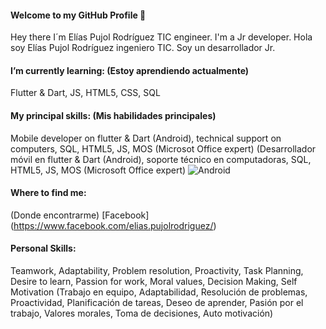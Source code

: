 #### Welcome to my GitHub Profile 👋

Hey there I´m Elías Pujol Rodríguez TIC engineer. I'm a Jr developer. 
Hola soy Elías Pujol Rodríguez ingeniero TIC. Soy un desarrollador Jr.

#### I’m currently learning: (Estoy aprendiendo actualmente)
Flutter & Dart, JS, HTML5, CSS, SQL

#### My principal skills: (Mis habilidades principales)
Mobile developer on flutter & Dart (Android), technical support on computers, SQL, HTML5, JS, MOS (Microsot Office expert) 
(Desarrollador móvil en flutter & Dart (Android), soporte técnico en computadoras, SQL, HTML5, JS, MOS (Microsoft Office expert)
![Android](https://img.shields.io/badge/Android-3DDC84?style=for-the-badge&logo=android&logoColor=white&labelColor=101010)</br>

#### Where to find me: 
(Donde encontrarme)
[Facebook] (https://www.facebook.com/elias.pujolrodriguez/)

#### Personal Skills:
Teamwork, Adaptability, Problem resolution, Proactivity, Task Planning, Desire to learn, Passion for work, Moral values, Decision Making, Self Motivation
(Trabajo en equipo, Adaptabilidad, Resolución de problemas, Proactividad, Planificación de tareas, Deseo de aprender, Pasión por el trabajo, Valores morales, Toma de decisiones, Auto motivación)


